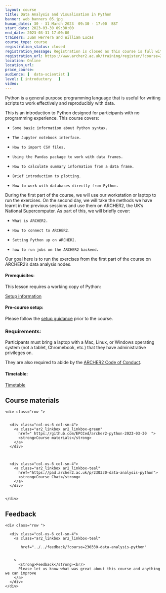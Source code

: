 ```yaml
---
layout: course
title: Data Analysis and Visualisation in Python
banner: web_banners_05.jpg 
human_dates: 30 - 31 March 2023  09:30 - 17:00  BST
start_date: 2023-03-30 09:30:00
end_date: 2023-03-31 17:00:00
trainers: Juan Herrera and William Lucas
course_type: course
registration_status: closed
registration_message: Registration is closed as this course is full with a long waiting list.
registration_url: https://www.archer2.ac.uk/training/register/?course=230330-data-analysis-python
location: Online
location_url:
prace_course: 
audience: [  data-scientist ]
level: [ introductory   ]
video: 
---
```


Python is a general purpose programming language that is useful for writing scripts to work effectively and reproducibly with data.

This is an introduction to Python designed for participants with no programming experience. This course covers:

-     Some basic information about Python syntax.
-     The Jupyter notebook interface.
-     How to import CSV files.
-     Using the Pandas package to work with data frames.
-     How to calculate summary information from a data frame.
-     Brief introduction to plotting.
-     How to work with databases directly from Python.

During the first part of the course, we will use our workstation or laptop to run the exercises. On the second day, we will take the methods we have learnt in the previous sessions and use them on ARCHER2, the UK’s National Supercomputer. As part of this, we will briefly cover:

-     What is ARCHER2.
-     How to connect to ARCHER2.
-     Setting Python up on ARCHER2.
-     how to run jobs on the ARCHER2 backend.

Our goal here is to run the exercises from the first part of the course on ARCHER2’s data analysis nodes.

#### Prerequisites:

This lesson requires a working copy of Python:

[Setup information](https://datacarpentry.org/python-ecology-lesson/setup.html)

#### Pre-course setup:

Please follow the [setup guidance](https://epcced.github.io/archer2-python-data-analysis/setup.html) prior to the course.

### Requirements:

Participants must bring a laptop with a Mac, Linux, or Windows operating system (not a tablet, Chromebook, etc.) that they have administrative privileges on.

They are also required to abide by the [ARCHER2  Code of Conduct](../../../about/policies/code-of-conduct.html). 


#### Timetable:

[Timetable](https://github.com/EPCCed/archer2-python-2023-03-30#course-timetable)

<section id="service">



<h2><a name="materials">Course materials</a></h2>



    <div class="row ">	

		
      <div class="col-xs-6 col-sm-4">
        <a class="ar2_linkbox ar2_linkbox-green" 
          href=" https://github.com/EPCCed/archer2-python-2023-03-30  ">
          <strong>Course materials</strong>         
        </a>
      </div>


  
      <div class="col-xs-6 col-sm-4">
        <a class="ar2_linkbox ar2_linkbox-teal" 
          href="https://pad.archer2.ac.uk/p/230330-data-analysis-python">
          <strong>Course Chat</strong>       
        </a>
      </div>
		

 	</div>
		
		
					


<!-- 		
<h2><a name="videos">Videos</a></h2>

<h3>Session 1</h3>

<div>
	<iframe title="Video" width="560" height="315" src="https://www.youtube.com/embed/xxxxxxxxxxx" frameborder="0" allow="accelerometer; autoplay; encrypted-media; gyroscope; picture-in-picture" allowfullscreen></iframe>
</div>

 -->






<h2><a name="feedback">Feedback</a></h2>


    <div class="row ">	

      <div class="col-xs-6 col-sm-4">
        <a class="ar2_linkbox ar2_linkbox-teal" 

           href="../../feedback/?course=230330-data-analysis-python" 


		>
          <strong>Feedback</strong><br/>
          Please let us know what was great about this course and anything we can improve
        </a>
      </div>
    </div>
		
		

 


</section>




